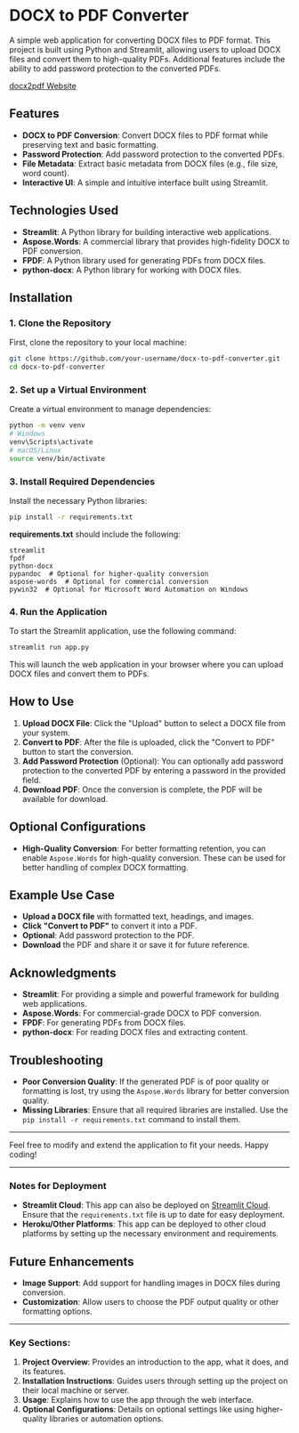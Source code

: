 # DOCX to PDF Converter

A simple web application for converting DOCX files to PDF format. This project is built using Python and Streamlit, allowing users to upload DOCX files and convert them to high-quality PDFs. Additional features include the ability to add password protection to the converted PDFs.

[docx2pdf Website](https://docx2pdf.streamlit.app/)

## Features

- **DOCX to PDF Conversion**: Convert DOCX files to PDF format while preserving text and basic formatting.
- **Password Protection**: Add password protection to the converted PDFs.
- **File Metadata**: Extract basic metadata from DOCX files (e.g., file size, word count).
- **Interactive UI**: A simple and intuitive interface built using Streamlit.

## Technologies Used

- **Streamlit**: A Python library for building interactive web applications.
- **Aspose.Words**: A commercial library that provides high-fidelity DOCX to PDF conversion.
- **FPDF**: A Python library used for generating PDFs from DOCX files.
- **python-docx**: A Python library for working with DOCX files.

## Installation

### 1. Clone the Repository

First, clone the repository to your local machine:

```bash
git clone https://github.com/your-username/docx-to-pdf-converter.git
cd docx-to-pdf-converter
```

### 2. Set up a Virtual Environment

Create a virtual environment to manage dependencies:

```bash
python -m venv venv
# Windows
venv\Scripts\activate
# macOS/Linux
source venv/bin/activate
```

### 3. Install Required Dependencies

Install the necessary Python libraries:

```bash
pip install -r requirements.txt
```

**requirements.txt** should include the following:

```
streamlit
fpdf
python-docx
pypandoc  # Optional for higher-quality conversion
aspose-words  # Optional for commercial conversion
pywin32  # Optional for Microsoft Word Automation on Windows
```

### 4. Run the Application

To start the Streamlit application, use the following command:

```bash
streamlit run app.py
```

This will launch the web application in your browser where you can upload DOCX files and convert them to PDFs.

## How to Use

1. **Upload DOCX File**: Click the "Upload" button to select a DOCX file from your system.
2. **Convert to PDF**: After the file is uploaded, click the "Convert to PDF" button to start the conversion.
3. **Add Password Protection** (Optional): You can optionally add password protection to the converted PDF by entering a password in the provided field.
4. **Download PDF**: Once the conversion is complete, the PDF will be available for download.

## Optional Configurations

- **High-Quality Conversion**: For better formatting retention, you can enable `Aspose.Words` for high-quality conversion. These can be used for better handling of complex DOCX formatting.

## Example Use Case

- **Upload a DOCX file** with formatted text, headings, and images.
- **Click "Convert to PDF"** to convert it into a PDF.
- **Optional**: Add password protection to the PDF.
- **Download** the PDF and share it or save it for future reference.

## Acknowledgments

- **Streamlit**: For providing a simple and powerful framework for building web applications.
- **Aspose.Words**: For commercial-grade DOCX to PDF conversion.
- **FPDF**: For generating PDFs from DOCX files.
- **python-docx**: For reading DOCX files and extracting content.

## Troubleshooting

- **Poor Conversion Quality**: If the generated PDF is of poor quality or formatting is lost, try using the `Aspose.Words` library for better conversion quality.
- **Missing Libraries**: Ensure that all required libraries are installed. Use the `pip install -r requirements.txt` command to install them.

---

Feel free to modify and extend the application to fit your needs. Happy coding!

---

### Notes for Deployment

- **Streamlit Cloud**: This app can also be deployed on [Streamlit Cloud](https://streamlit.io/cloud). Ensure that the `requirements.txt` file is up to date for easy deployment.
- **Heroku/Other Platforms**: This app can be deployed to other cloud platforms by setting up the necessary environment and requirements.

## Future Enhancements

- **Image Support**: Add support for handling images in DOCX files during conversion.
- **Customization**: Allow users to choose the PDF output quality or other formatting options.

---

### Key Sections:

1. **Project Overview**: Provides an introduction to the app, what it does, and its features.
2. **Installation Instructions**: Guides users through setting up the project on their local machine or server.
3. **Usage**: Explains how to use the app through the web interface.
4. **Optional Configurations**: Details on optional settings like using higher-quality libraries or automation options.
